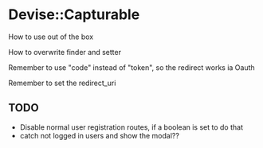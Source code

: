 # Devise::Capturable

How to use out of the box

How to overwrite finder and setter

Remember to use "code" instead of "token", so the redirect works ia Oauth

Remember to set the redirect_uri


## TODO

* Disable normal user registration routes, if a boolean is set to do that
* catch not logged in users and show the modal??